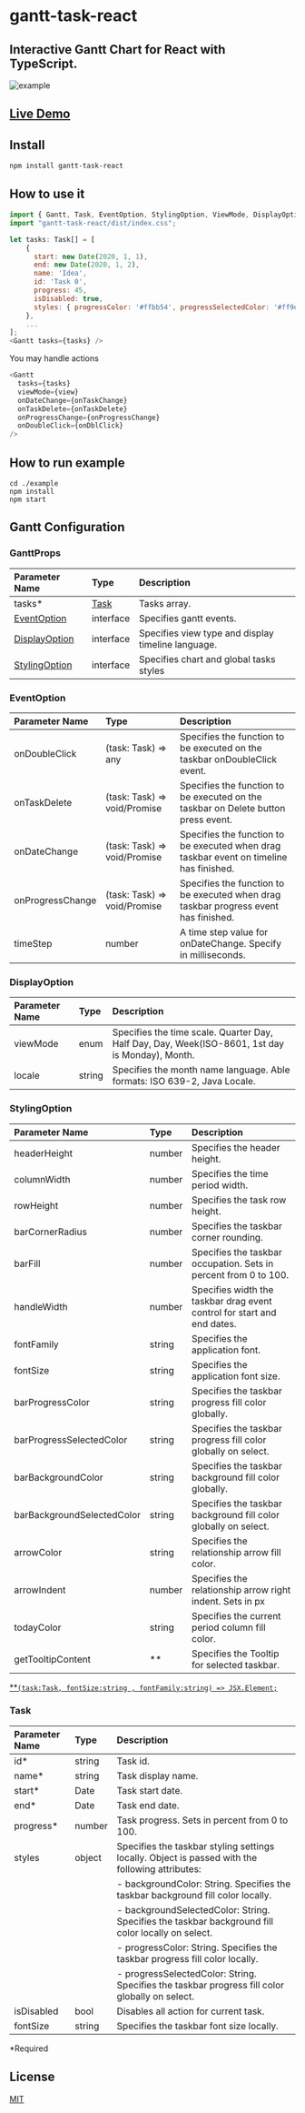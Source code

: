 # gantt-task-react

## Interactive Gantt Chart for React with TypeScript.

![example](https://user-images.githubusercontent.com/26743903/88215863-f35d5f00-cc64-11ea-81db-e829e6e9b5c8.png)

## [Live Demo](https://matematuk.github.io/gantt-task-react/)

## Install

```
npm install gantt-task-react
```

## How to use it

```javascript
import { Gantt, Task, EventOption, StylingOption, ViewMode, DisplayOption } from 'gantt-task-react';
import "gantt-task-react/dist/index.css";

let tasks: Task[] = [
    {
      start: new Date(2020, 1, 1),
      end: new Date(2020, 1, 2),
      name: 'Idea',
      id: 'Task 0',
      progress: 45,
      isDisabled: true,
      styles: { progressColor: '#ffbb54', progressSelectedColor: '#ff9e0d' },
    },
    ...
];
<Gantt tasks={tasks} />
```

You may handle actions

```javascript
<Gantt
  tasks={tasks}
  viewMode={view}
  onDateChange={onTaskChange}
  onTaskDelete={onTaskDelete}
  onProgressChange={onProgressChange}
  onDoubleClick={onDblClick}
/>
```

## How to run example

```
cd ./example
npm install
npm start
```

## Gantt Configuration

### GanttProps

| Parameter Name                  | Type          | Description                                        |
| :------------------------------ | :------------ | :------------------------------------------------- |
| tasks\*                         | [Task](#Task) | Tasks array.                                       |
| [EventOption](#EventOption)     | interface     | Specifies gantt events.                            |
| [DisplayOption](#DisplayOption) | interface     | Specifies view type and display timeline language. |
| [StylingOption](#StylingOption) | interface     | Specifies chart and global tasks styles            |

### EventOption

| Parameter Name   | Type                              | Description                                                                             |
| :--------------- | :-------------------------------- | :-------------------------------------------------------------------------------------- |
| onDoubleClick    | (task: Task) => any               | Specifies the function to be executed on the taskbar onDoubleClick event.               |
| onTaskDelete     | (task: Task) => void/Promise<any> | Specifies the function to be executed on the taskbar on Delete button press event.      |
| onDateChange     | (task: Task) => void/Promise<any> | Specifies the function to be executed when drag taskbar event on timeline has finished. |
| onProgressChange | (task: Task) => void/Promise<any> | Specifies the function to be executed when drag taskbar progress event has finished.    |
| timeStep         | number                            | A time step value for onDateChange. Specify in milliseconds.                            |

### DisplayOption

| Parameter Name | Type   | Description                                                                                     |
| :------------- | :----- | :---------------------------------------------------------------------------------------------- |
| viewMode       | enum   | Specifies the time scale. Quarter Day, Half Day, Day, Week(ISO-8601, 1st day is Monday), Month. |
| locale         | string | Specifies the month name language. Able formats: ISO 639-2, Java Locale.                        |

### StylingOption

| Parameter Name             | Type   | Description                                                             |
| :------------------------- | :----- | :---------------------------------------------------------------------- |
| headerHeight               | number | Specifies the header height.                                            |
| columnWidth                | number | Specifies the time period width.                                        |
| rowHeight                  | number | Specifies the task row height.                                          |
| barCornerRadius            | number | Specifies the taskbar corner rounding.                                  |
| barFill                    | number | Specifies the taskbar occupation. Sets in percent from 0 to 100.        |
| handleWidth                | number | Specifies width the taskbar drag event control for start and end dates. |
| fontFamily                 | string | Specifies the application font.                                         |
| fontSize                   | string | Specifies the application font size.                                    |
| barProgressColor           | string | Specifies the taskbar progress fill color globally.                     |
| barProgressSelectedColor   | string | Specifies the taskbar progress fill color globally on select.           |
| barBackgroundColor         | string | Specifies the taskbar background fill color globally.                   |
| barBackgroundSelectedColor | string | Specifies the taskbar background fill color globally on select.         |
| arrowColor                 | string | Specifies the relationship arrow fill color.                            |
| arrowIndent                | number | Specifies the relationship arrow right indent. Sets in px               |
| todayColor                 | string | Specifies the current period column fill color.                         |
| getTooltipContent          | \*\*   | Specifies the Tooltip for selected taskbar.                             |

[\*\*`(task:Task, fontSize:string , fontFamily:string) => JSX.Element;`](https://github.com/MaTeMaTuK/gantt-task-react/blob/07dfeddd4d96ecc418619cad9cd9ba3c31bb82a8/src/components/Other/tooltip.tsx#L47)

### Task

| Parameter Name | Type   | Description                                                                                       |
| :------------- | :----- | :------------------------------------------------------------------------------------------------ |
| id\*           | string | Task id.                                                                                          |
| name\*         | string | Task display name.                                                                                |
| start\*        | Date   | Task start date.                                                                                  |
| end\*          | Date   | Task end date.                                                                                    |
| progress\*     | number | Task progress. Sets in percent from 0 to 100.                                                     |
| styles         | object | Specifies the taskbar styling settings locally. Object is passed with the following attributes:   |
|                |        | - backgroundColor: String. Specifies the taskbar background fill color locally.                   |
|                |        | - backgroundSelectedColor: String. Specifies the taskbar background fill color locally on select. |
|                |        | - progressColor: String. Specifies the taskbar progress fill color locally.                       |
|                |        | - progressSelectedColor: String. Specifies the taskbar progress fill color globally on select.    |
| isDisabled     | bool   | Disables all action for current task.                                                             |
| fontSize       | string | Specifies the taskbar font size locally.                                                          |

\*Required

## License

[MIT](https://oss.ninja/mit/jaredpalmer/)
